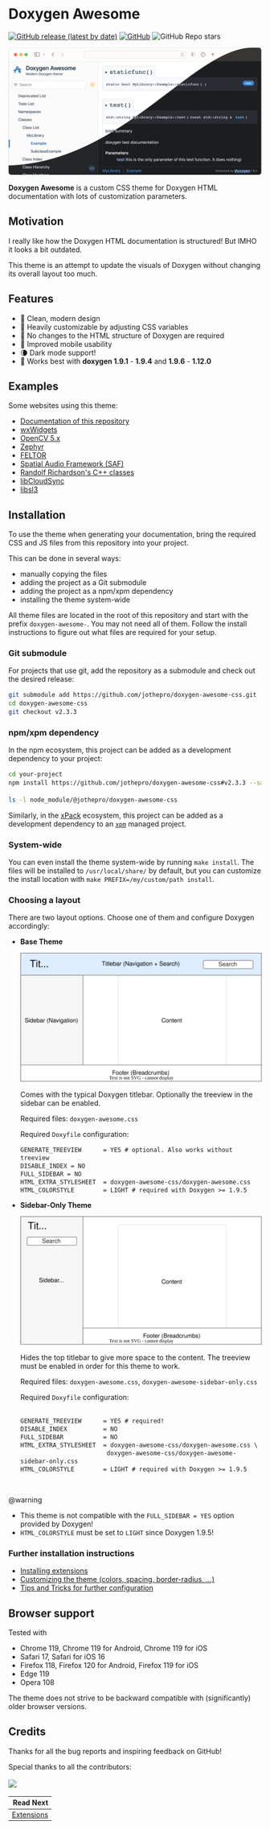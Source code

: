 #  Doxygen Awesome

[![GitHub release (latest by date)](https://img.shields.io/github/v/release/jothepro/doxygen-awesome-css)](https://github.com/jothepro/doxygen-awesome-css/releases/latest)
[![GitHub](https://img.shields.io/github/license/jothepro/doxygen-awesome-css)](https://github.com/jothepro/doxygen-awesome-css/blob/main/LICENSE)
![GitHub Repo stars](https://img.shields.io/github/stars/jothepro/doxygen-awesome-css)

<div class="title_screenshot">

![Screenshot of Doxygen Awesome CSS](img/screenshot.png)

</div>

**Doxygen Awesome** is a custom CSS theme for Doxygen HTML documentation with lots of customization parameters.

## Motivation

I really like how the Doxygen HTML documentation is structured! But IMHO it looks a bit outdated.

This theme is an attempt to update the visuals of Doxygen without changing its overall layout too much.

## Features

- 🌈 Clean, modern design
- 🚀 Heavily customizable by adjusting CSS variables
- 🧩 No changes to the HTML structure of Doxygen are required
- 📱 Improved mobile usability
- 🌘 Dark mode support!
- 🥇 Works best with **doxygen 1.9.1** - **1.9.4** and **1.9.6** - **1.12.0**

## Examples

Some websites using this theme:

- [Documentation of this repository](https://jothepro.github.io/doxygen-awesome-css/)
- [wxWidgets](https://docs.wxwidgets.org/3.2/)
- [OpenCV 5.x](https://docs.opencv.org/5.x/)
- [Zephyr](https://docs.zephyrproject.org/latest/doxygen/html/index.html)
- [FELTOR](https://mwiesenberger.github.io/feltor/dg/html/modules.html)
- [Spatial Audio Framework (SAF)](https://leomccormack.github.io/Spatial_Audio_Framework/index.html)
- [Randolf Richardson's C++ classes](https://www.randolf.ca/c++/docs/)
- [libCloudSync](https://jothepro.github.io/libCloudSync/)
- [libsl3](https://a4z.github.io/libsl3/)

## Installation

To use the theme when generating your documentation, bring the required CSS and JS files from this repository into your project.

This can be done in several ways:

- manually copying the files
- adding the project as a Git submodule
- adding the project as a npm/xpm dependency
- installing the theme system-wide

All theme files are located in the root of this repository and start with the prefix `doxygen-awesome-`. You may not need all of them. Follow the install instructions to figure out what files are required for your setup.

### Git submodule
For projects that use git, add the repository as a submodule and check out the desired release:

```sh
git submodule add https://github.com/jothepro/doxygen-awesome-css.git
cd doxygen-awesome-css
git checkout v2.3.3
```

### npm/xpm dependency

In the npm ecosystem, this project can be added as a development dependency
to your project:

```sh
cd your-project
npm install https://github.com/jothepro/doxygen-awesome-css#v2.3.3 --save-dev

ls -l node_module/@jothepro/doxygen-awesome-css
```

Similarly, in the [xPack](https://xpack.github.io) ecosystem, this project can be added
as a development dependency to an [`xpm`](https://xpack.github.io/xpm/)
managed project.

### System-wide

You can even install the theme system-wide by running `make install`. 
The files will be installed to `/usr/local/share/` by default, 
but you can customize the install location with `make PREFIX=/my/custom/path install`.

### Choosing a layout

There are two layout options. Choose one of them and configure Doxygen accordingly:

<div class="tabbed">

- <b class="tab-title">Base Theme</b><div class="darkmode_inverted_image">
    ![](img/theme-variants-base.drawio.svg)
    </div>
    Comes with the typical Doxygen titlebar. Optionally the treeview in the sidebar can be enabled. 

    Required files: `doxygen-awesome.css`

    Required `Doxyfile` configuration:
    ```
    GENERATE_TREEVIEW      = YES # optional. Also works without treeview
    DISABLE_INDEX = NO
    FULL_SIDEBAR = NO
    HTML_EXTRA_STYLESHEET  = doxygen-awesome-css/doxygen-awesome.css
    HTML_COLORSTYLE        = LIGHT # required with Doxygen >= 1.9.5
    ```

- <b class="tab-title">Sidebar-Only Theme</b><div class="darkmode_inverted_image">
    ![](img/theme-variants-sidebar-only.drawio.svg)
    </div>
    Hides the top titlebar to give more space to the content. The treeview must be enabled in order for this theme to work.

    Required files: `doxygen-awesome.css`, `doxygen-awesome-sidebar-only.css`

    Required `Doxyfile` configuration:
    ```

    GENERATE_TREEVIEW      = YES # required!
    DISABLE_INDEX          = NO
    FULL_SIDEBAR           = NO
    HTML_EXTRA_STYLESHEET  = doxygen-awesome-css/doxygen-awesome.css \
                            doxygen-awesome-css/doxygen-awesome-sidebar-only.css
    HTML_COLORSTYLE        = LIGHT # required with Doxygen >= 1.9.5
    ```

</div>

<br>

@warning
- This theme is not compatible with the `FULL_SIDEBAR = YES` option provided by Doxygen!
- `HTML_COLORSTYLE` must be set to `LIGHT` since Doxygen 1.9.5!

### Further installation instructions

- [Installing extensions](docs/extensions.md)
- [Customizing the theme (colors, spacing, border-radius, ...)](docs/customization.md)
- [Tips and Tricks for further configuration](docs/tricks.md)

## Browser support

Tested with

- Chrome 119, Chrome 119 for Android, Chrome 119 for iOS
- Safari 17, Safari for iOS 16
- Firefox 118, Firefox 120 for Android, Firefox 119 for iOS
- Edge 119
- Opera 108


The theme does not strive to be backward compatible with (significantly) older browser versions.


## Credits

Thanks for all the bug reports and inspiring feedback on GitHub!

Special thanks to all the contributors:
<br><br>
<a href="https://github.com/jothepro/doxygen-awesome-css/graphs/contributors">
    <img src="https://contrib.rocks/image?repo=jothepro/doxygen-awesome-css" />
</a>


<div class="section_buttons">

|                        Read Next |
|---------------------------------:|
| [Extensions](docs/extensions.md) |

</div>
